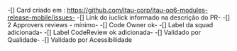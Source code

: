 -[] Card criado em : https://github.com/itau-corp/itau-oq6-modules-release-mobile/issues-
-[] Link do iuclick informado na descrição do PR-
-[] 2 Approvers reviews - mínimo-
-[] Code Owner ok-
-[] Label da squad adicionada-
-[] Label CodeReview ok adicionada-
-[] Validado por Qualidade-
-[] Validado por Acessibilidade
